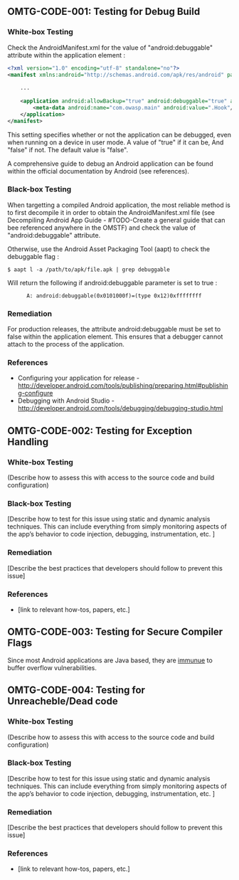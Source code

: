 ## <a name="OMTG-CODE-001"></a>OMTG-CODE-001: Testing for Debug Build

### White-box Testing

Check the AndroidManifest.xml for the value of "android:debuggable" attribute within the application element :

```xml
<?xml version="1.0" encoding="utf-8" standalone="no"?>
<manifest xmlns:android="http://schemas.android.com/apk/res/android" package="com.android.owasp">
    
    ...
    
    <application android:allowBackup="true" android:debuggable="true" android:icon="@drawable/ic_launcher" android:label="@string/app_name" android:theme="@style/AppTheme">
        <meta-data android:name="com.owasp.main" android:value=".Hook"/>
    </application>
</manifest>
```

This setting specifies whether or not the application can be debugged, even when running on a device in user mode. A value of "true" if it can be, And "false" if not. The default value is "false".

A comprehensive guide to debug an Android application can be found within the official documentation by Android (see references).



### Black-box Testing

When targetting a compiled Android application, the most reliable method is to first decompile it in order to obtain the AndroidManifest.xml file (see Decompiling Android App Guide - #TODO-Create a general guide that can bee referenced anywhere in the OMSTF) and check the value of "android:debuggable" attribute.

Otherwise, use the Android Asset Packaging Tool (aapt) to check the debuggable flag :

```
$ aapt l -a /path/to/apk/file.apk | grep debuggable
```

Will return the following if android:debuggable parameter is set to true :

```
      A: android:debuggable(0x0101000f)=(type 0x12)0xffffffff
```

### Remediation

For production releases, the attribute android:debuggable must be set to false within the application element. This ensures that a debugger cannot attach to the process of the application.

### References

* Configuring your application for release - http://developer.android.com/tools/publishing/preparing.html#publishing-configure 
* Debugging with Android Studio - http://developer.android.com/tools/debugging/debugging-studio.html

## <a name="OMTG-CODE-002"></a>OMTG-CODE-002: Testing for Exception Handling

### White-box Testing

(Describe how to assess this with access to the source code and build configuration)

### Black-box Testing

[Describe how to test for this issue using static and dynamic analysis techniques. This can include everything from simply monitoring aspects of the app’s behavior to code injection, debugging, instrumentation, etc. ]

### Remediation

[Describe the best practices that developers should follow to prevent this issue]

### References

- [link to relevant how-tos, papers, etc.]

## <a name="OMTG-CODE-003"></a>OMTG-CODE-003: Testing for Secure Compiler Flags

Since most Android applications are Java based, they are [immunue](https://www.owasp.org/index.php/Reviewing_Code_for_Buffer_Overruns_and_Overflows#.NET_.26_Java) to buffer overflow vulnerabilities.


## <a name="OMTG-CODE-004"></a>OMTG-CODE-004: Testing for Unreacheble/Dead code

### White-box Testing

(Describe how to assess this with access to the source code and build configuration)

### Black-box Testing

[Describe how to test for this issue using static and dynamic analysis techniques. This can include everything from simply monitoring aspects of the app’s behavior to code injection, debugging, instrumentation, etc. ]

### Remediation

[Describe the best practices that developers should follow to prevent this issue]

### References

- [link to relevant how-tos, papers, etc.]

